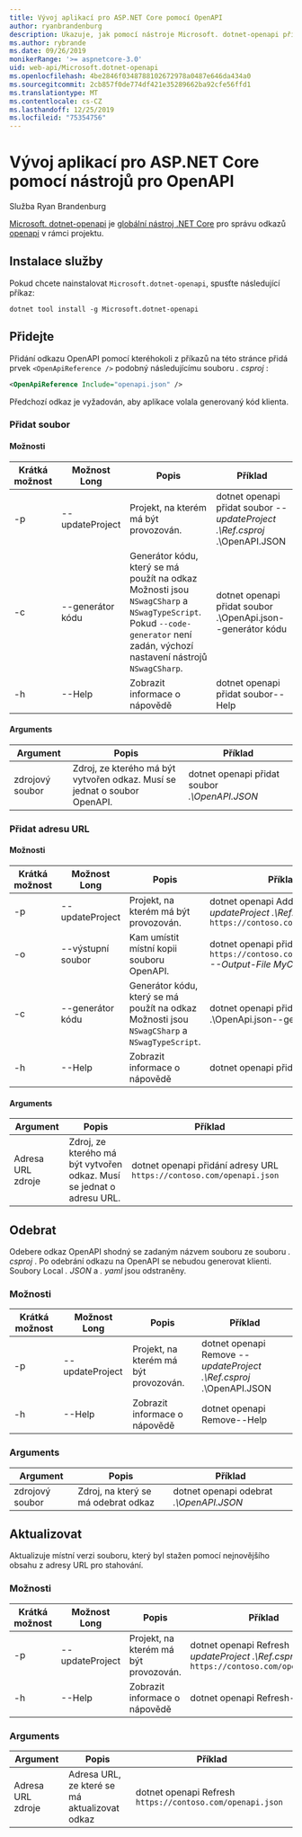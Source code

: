 ```yaml
---
title: Vývoj aplikací pro ASP.NET Core pomocí OpenAPI
author: ryanbrandenburg
description: Ukazuje, jak pomocí nástroje Microsoft. dotnet-openapi přidat odkazy na soubory OpenAPI.
ms.author: rybrande
ms.date: 09/26/2019
monikerRange: '>= aspnetcore-3.0'
uid: web-api/Microsoft.dotnet-openapi
ms.openlocfilehash: 4be2846f0348788102672978a0487e646da434a0
ms.sourcegitcommit: 2cb857f0de774df421e35289662ba92cfe56ffd1
ms.translationtype: MT
ms.contentlocale: cs-CZ
ms.lasthandoff: 12/25/2019
ms.locfileid: "75354756"
---
```

# <a name="develop-aspnet-core-apps-using-openapi-tools"></a>Vývoj aplikací pro ASP.NET Core pomocí nástrojů pro OpenAPI

Služba Ryan Brandenburg

[Microsoft. dotnet-openapi](https://www.nuget.org/packages/Microsoft.dotnet-openapi) je [globální nástroj .NET Core](/dotnet/core/tools/global-tools) pro správu odkazů [openapi](https://github.com/OAI/OpenAPI-Specification) v rámci projektu.

## <a name="installation"></a>Instalace služby

Pokud chcete nainstalovat `Microsoft.dotnet-openapi`, spusťte následující příkaz:

```dotnetcli
dotnet tool install -g Microsoft.dotnet-openapi
```

## <a name="add"></a>Přidejte

Přidání odkazu OpenAPI pomocí kteréhokoli z příkazů na této stránce přidá prvek `<OpenApiReference />` podobný následujícímu souboru *. csproj* :

```xml
<OpenApiReference Include="openapi.json" />
```

Předchozí odkaz je vyžadován, aby aplikace volala generovaný kód klienta.

<!-- TODO: Restore after https://github.com/aspnet/AspNetCore/issues/12738
### Add Project

#### Options

| Short option | Long option | Description | Example |
|-------|------|-------|---------|
| -p|--project | The project to operate on. |dotnet openapi add project *--project .\Ref.csproj* ../Ref/ProjRef.csproj |

#### Arguments

|  Argument  | Description | Example |
|-------------|-------------|---------|
| source-file | The source to create a reference from. Must be a project file. |dotnet openapi add project *../Ref/ProjRef.csproj* | -->

### <a name="add-file"></a>Přidat soubor

#### <a name="options"></a>Možnosti

| Krátká možnost| Možnost Long| Popis | Příklad |
|-------|------|-------|---------|
| -p|--updateProject | Projekt, na kterém má být provozován. |dotnet openapi přidat soubor *--updateProject .\Ref.csproj* .\OpenAPI.JSON |
| -c|--generátor kódu| Generátor kódu, který se má použít na odkaz Možnosti jsou `NSwagCSharp` a `NSwagTypeScript`. Pokud `--code-generator` není zadán, výchozí nastavení nástrojů `NSwagCSharp`.|dotnet openapi přidat soubor .\OpenApi.json--generátor kódu
| -h|--Help|Zobrazit informace o nápovědě|dotnet openapi přidat soubor--Help|

#### <a name="arguments"></a>Arguments

|  Argument  | Popis | Příklad |
|-------------|-------------|---------|
| zdrojový soubor | Zdroj, ze kterého má být vytvořen odkaz. Musí se jednat o soubor OpenAPI. |dotnet openapi přidat soubor *.\OpenAPI.JSON* |

### <a name="add-url"></a>Přidat adresu URL

#### <a name="options"></a>Možnosti

| Krátká možnost| Možnost Long| Popis | Příklad |
|-------|------|-------------|---------|
| -p|--updateProject | Projekt, na kterém má být provozován. |dotnet openapi Add URL *--updateProject .\Ref.csproj* `https://contoso.com/openapi.json` |
| -o|--výstupní soubor | Kam umístit místní kopii souboru OpenAPI. |dotnet openapi přidání adresy URL `https://contoso.com/openapi.json` *--Output-File MyClient. JSON* |
| -c|--generátor kódu| Generátor kódu, který se má použít na odkaz Možnosti jsou `NSwagCSharp` a `NSwagTypeScript`. |dotnet openapi přidat soubor .\OpenApi.json--generátor kódu
| -h|--Help|Zobrazit informace o nápovědě|dotnet openapi přidat URL – Help|

#### <a name="arguments"></a>Arguments

|  Argument  | Popis | Příklad |
|-------------|-------------|---------|
| Adresa URL zdroje | Zdroj, ze kterého má být vytvořen odkaz. Musí se jednat o adresu URL. |dotnet openapi přidání adresy URL `https://contoso.com/openapi.json` |

## <a name="remove"></a>Odebrat

Odebere odkaz OpenAPI shodný se zadaným názvem souboru ze souboru *. csproj* . Po odebrání odkazu na OpenAPI se nebudou generovat klienti. Soubory Local *. JSON* a *. yaml* jsou odstraněny.

### <a name="options"></a>Možnosti

| Krátká možnost| Možnost Long| Popis| Příklad |
|-------|------|------------|---------|
| -p|--updateProject | Projekt, na kterém má být provozován. |dotnet openapi Remove *--updateProject .\Ref.csproj* .\OpenAPI.JSON |
| -h|--Help|Zobrazit informace o nápovědě|dotnet openapi Remove--Help|

### <a name="arguments"></a>Arguments

|  Argument  | Popis| Příklad |
| ------------|------------|---------|
| zdrojový soubor | Zdroj, na který se má odebrat odkaz |dotnet openapi odebrat *.\OpenAPI.JSON* |

## <a name="refresh"></a>Aktualizovat

Aktualizuje místní verzi souboru, který byl stažen pomocí nejnovějšího obsahu z adresy URL pro stahování.

### <a name="options"></a>Možnosti

| Krátká možnost| Možnost Long| Popis | Příklad |
|-------|------|-------------|---------|
| -p|--updateProject | Projekt, na kterém má být provozován. | dotnet openapi Refresh *--updateProject .\Ref.csproj* `https://contoso.com/openapi.json` |
| -h|--Help|Zobrazit informace o nápovědě|dotnet openapi Refresh--Help|

### <a name="arguments"></a>Arguments

|  Argument  | Popis | Příklad |
| ------------|-------------|---------|
| Adresa URL zdroje | Adresa URL, ze které se má aktualizovat odkaz | dotnet openapi Refresh `https://contoso.com/openapi.json` |
